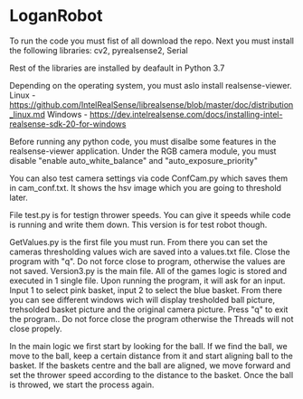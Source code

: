 # LoganRobot
To run the code you must fist of all download the repo.
Next you must install the following libraries: 
cv2, pyrealsense2, Serial

Rest of the libraries are installed by deafault in Python 3.7

Depending on the operating system, you must aslo install realsense-viewer. 
Linux - https://github.com/IntelRealSense/librealsense/blob/master/doc/distribution_linux.md
Windows - https://dev.intelrealsense.com/docs/installing-intel-realsense-sdk-20-for-windows

Before running any python code, you must disalbe some features in the realsense-viewer application. 
Under the RGB camera module, you must disable "enable auto_white_balance" and "auto_exposure_priority"

You can also test camera settings via code ConfCam.py which saves them in cam_conf.txt. It shows the hsv image which you are going to threshold later.

File test.py is for testign thrower speeds. You can give it speeds while code is running and write them down. This version is for test robot though.

GetValues.py is the first file you must run. From there you can set the cameras thresholding values wich are saved into a values.txt file. Close the program with "q". Do not force close to program, otherwise the values are not saved. 
Version3.py is the main file. All of the games logic is stored and executed in 1 single file. Upon running the program, it will ask for an input. 
Input 1 to select pink basket, input 2 to select the blue basket. From there you can see different windows wich will display tresholded ball picture, trehsolded basket picture and the original camera picture. Press "q" to exit the program.. Do not force close the program otherwise the Threads will not close propely. 

In the main logic we first start by looking for the ball. If we find the ball, we move to the ball, keep a certain distance from it and start aligning ball to the basket. If the baskets centre and the ball are aligned, we move forward and set the thrower speed according to the distance to the basket. Once the ball is throwed, we start the process again.
